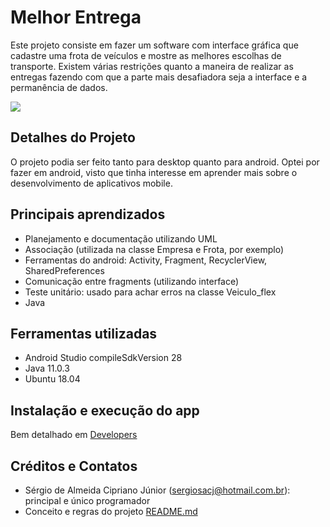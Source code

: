 # Melhor Entrega

Este projeto consiste em fazer um software com interface gráfica que cadastre uma frota de veículos e mostre as melhores escolhas de transporte. Existem várias restrições quanto a maneira de realizar as entregas fazendo com que a parte mais desafiadora seja a interface e a permanência de dados. 

<img src="https://i.imgur.com/vMh3zPa.jpg">

## Detalhes do Projeto

O projeto podia ser feito tanto para desktop quanto para android. Optei por fazer em android, visto que tinha interesse em aprender mais sobre o desenvolvimento de aplicativos mobile.

## Principais aprendizados

* Planejamento e documentação utilizando UML
* Associação (utilizada na classe Empresa e Frota, por exemplo)
* Ferramentas do android: Activity, Fragment, RecyclerView, SharedPreferences
* Comunicação entre fragments (utilizando interface)
* Teste unitário: usado para achar erros na classe Veiculo_flex
* Java

## Ferramentas utilizadas

* Android Studio compileSdkVersion 28
* Java 11.0.3
* Ubuntu 18.04

## Instalação e execução do app

Bem detalhado em [Developers](https://developer.android.com/studio/run/emulator?hl=pt-br)

## Créditos e Contatos

* Sérgio de Almeida Cipriano Júnior (sergiosacj@hotmail.com.br): principal e único programador
* Conceito e regras do projeto [README.md](https://gitlab.com/oofga/eps/eps_2019_1/ep2/blob/master/README.md)
